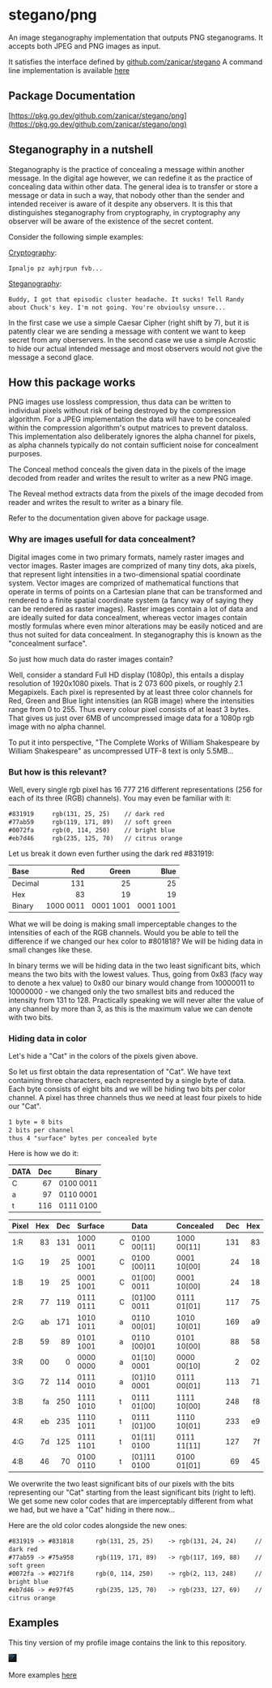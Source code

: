 # stegano/png

An image steganography implementation that outputs PNG steganograms. It accepts both JPEG and PNG images as input.

It satisfies the interface defined by [github.com/zanicar/stegano](https://github.com/zanicar/stegano)
A command line implementation is available [here](https://github.com/zanicar/stegano/cmd/stegano)

## Package Documentation

[https://pkg.go.dev/github.com/zanicar/stegano/png](https://pkg.go.dev/github.com/zanicar/stegano/png)

## Steganography in a nutshell

Steganography is the practice of concealing a message within another message. In the digital age however, we can redefine it as the practice of concealing data within other data. The general idea is to transfer or store a message or data in such a way, that nobody other than the sender and intended receiver is aware of it despite any observers. It is this that distinguishes steganography from cryptography, in cryptography any observer will be aware of the existence of the secret content.

Consider the following simple examples:

[Cryptography](https://en.wikipedia.org/wiki/Cryptography):

    Ipnaljo pz ayhjrpun fvb...
    
[Steganography](https://en.wikipedia.org/wiki/Steganography):

    Buddy, I got that episodic cluster headache. It sucks! Tell Randy about Chuck's key. I'm not going. You're obvioulsy unsure...
    
In the first case we use a simple Caesar Cipher (right shift by 7), but it is patently clear we are sending a message with content we want to keep secret from any oberservers. In the second case we use a simple Acrostic to hide our actual intended message and most observers would not give the message a second glace.

## How this package works

PNG images use lossless compression, thus data can be written to individual pixels without risk of being destroyed by the compression algorithm. For a JPEG implementation the data will have to be concealed within the compression algorithm's output matrices to prevent dataloss. This implementation also deliberately ignores the alpha channel for pixels, as alpha channels typically do not contain sufficient noise for concealment purposes.

The Conceal method conceals the given data in the pixels of the image decoded from reader and writes the result to writer as a new PNG image.

The Reveal method extracts data from the pixels of the image decoded from reader and writes the result to writer as a binary file.

Refer to the documentation given above for package usage.

### Why are images usefull for data concealment?

Digital images come in two primary formats, namely raster images and vector images. Raster images are comprized of many tiny dots, aka pixels, that represent light intensities in a two-dimensional spatial coordinate system. Vector images are comprized of mathematical functions that operate in terms of points on a Cartesian plane that can be transformed and rendered to a finite spatial coordinate system (a fancy way of saying they can be rendered as raster images). Raster images contain a lot of data and are ideally suited for data concealment, whereas vector images contain mostly formulas where even minor alterations may be easily noticed and are thus not suited for data concealment. In steganography this is known as the "concealment surface".

So just how much data do raster images contain?

Well, consider a standard Full HD display (1080p), this entails a display resolution of 1920x1080 pixels. That is 2 073 600 pixels, or roughly 2.1 Megapixels. Each pixel is represented by at least three color channels for Red, Green and Blue light intensities (an RGB image) where the intensities range from 0 to 255. Thus every colour pixel consists of at least 3 bytes. That gives us just over 6MB of uncompressed image data for a 1080p rgb image with no alpha channel.

To put it into perspective, "The Complete Works of William Shakespeare by William Shakespeare" as uncompressed UTF-8 text is only 5.5MB...

### But how is this relevant?

Well, every single rgb pixel has 16 777 216 different representations (256 for each of its three (RGB) channels). You may even be familiar with it:

    #831919     rgb(131, 25, 25)    // dark red
    #77ab59     rgb(119, 171, 89)   // soft green
    #0072fa     rgb(0, 114, 250)    // bright blue
    #eb7d46     rgb(235, 125, 70)   // citrus orange

Let us break it down even further using the dark red #831919:

| Base    |       Red |     Green |      Blue |
| :------ | --------: | --------: | --------: |
| Decimal |       131 |        25 |        25 |
| Hex     |        83 |        19 |        19 |
| Binary  | 1000 0011 | 0001 1001 | 0001 1001 |

What we will be doing is making small imperceptable changes to the intensities of each of the RGB channels. Would you be able to tell the difference if we changed our hex color to #801818? We will be hiding data in small changes like these.

In binary terms we will be hiding data in the two least significant bits, which means the two bits with the lowest values. Thus, going from 0x83 (facy way to denote a hex value) to 0x80 our binary would change from 10000011 to 10000000 - we changed only the two smallest bits and reduced the intensity from 131 to 128. Practically speaking we will never alter the value of any channel by more than 3, as this is the maximum value we can denote with two bits.

### Hiding data in color

Let's hide a "Cat" in the colors of the pixels given above.

So let us first obtain the data representation of "Cat". We have text containing three characters, each represented by a single byte of data. Each byte consists of eight bits and we will be hiding two bits per color channel. A pixel has three channels thus we need at least four pixels to hide our "Cat".

    1 byte = 8 bits
    2 bits per channel
    thus 4 "surface" bytes per concealed byte

Here is how we do it:

| DATA | Dec |    Binary |
| :--- | --: | --------: |
| C    |  67 | 0100 0011 |
| a    |  97 | 0110 0001 |
| t    | 116 | 0111 0100 |

| Pixel | Hex | Dec | Surface   |   | Data        | Concealed   | Dec | Hex |
| :---- | --: | --: | :-------- | - | :---------- | :---------- | --: | --: |
| 1:R   |  83 | 131 | 1000 0011 | C | 0100 00[11] | 1000 00[11] | 131 |  83 |
| 1:G   |  19 |  25 | 0001 1001 | C | 0100 [00]11 | 0001 10[00] |  24 |  18 |
| 1:B   |  19 |  25 | 0001 1001 | C | 01[00] 0011 | 0001 10[00] |  24 |  18 |
| 2:R   |  77 | 119 | 0111 0111 | C | [01]00 0011 | 0111 01[01] | 117 |  75 |
| 2:G   |  ab | 171 | 1010 1011 | a | 0110 00[01] | 1010 10[01] | 169 |  a9 |
| 2:B   |  59 |  89 | 0101 1001 | a | 0110 [00]01 | 0101 10[00] |  88 |  58 |
| 3:R   |  00 |   0 | 0000 0000 | a | 01[10] 0001 | 0000 00[10] |   2 |  02 |
| 3:G   |  72 | 114 | 0111 0010 | a | [01]10 0001 | 0111 00[01] | 113 |  71 |
| 3:B   |  fa | 250 | 1111 1010 | t | 0111 01[00] | 1111 10[00] | 248 |  f8 |
| 4:R   |  eb | 235 | 1110 1011 | t | 0111 [01]00 | 1110 10[01] | 233 |  e9 |
| 4:G   |  7d | 125 | 0111 1101 | t | 01[11] 0100 | 0111 11[11] | 127 |  7f |
| 4:B   |  46 |  70 | 0100 0110 | t | [01]11 0100 | 0100 01[01] |  69 |  45 |

We overwrite the two least significant bits of our pixels with the bits representing our "Cat" starting from the least significant bits (right to left). We get some new color codes that are imperceptably different from what we had, but we have a "Cat" hiding in there now...

Here are the old color codes alongside the new ones:

    #831919 -> #831818      rgb(131, 25, 25)    -> rgb(131, 24, 24)     // dark red
    #77ab59 -> #75a958      rgb(119, 171, 89)   -> rgb(117, 169, 88)    // soft green
    #0072fa -> #0271f8      rgb(0, 114, 250)    -> rgb(2, 113, 248)     // bright blue
    #eb7d46 -> #e97f45      rgb(235, 125, 70)   -> rgb(233, 127, 69)    // citrus orange

## Examples

This tiny version of my profile image contains the link to this repository.

![steganogram](../examples/x.png)

More examples [here](https://github.com/zanicar/stegano/examples)
